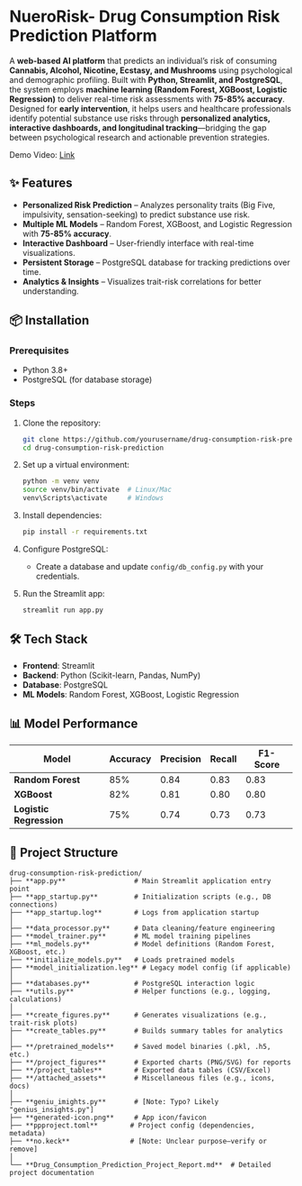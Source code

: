 # NueroRisk- Drug Consumption Risk Prediction Platform  

A **web-based AI platform** that predicts an individual’s risk of consuming **Cannabis, Alcohol, Nicotine, Ecstasy, and Mushrooms** using psychological and demographic profiling. Built with **Python, Streamlit, and PostgreSQL**, the system employs **machine learning (Random Forest, XGBoost, Logistic Regression)** to deliver real-time risk assessments with **75-85% accuracy**. Designed for **early intervention**, it helps users and healthcare professionals identify potential substance use risks through **personalized analytics, interactive dashboards, and longitudinal tracking**—bridging the gap between psychological research and actionable prevention strategies.  

Demo Video: [Link](https://drive.google.com/file/d/1hLHs1nG0DSvIk0v3TCdpLSO3PT1VNsXo/view)


## ✨ Features  

- **Personalized Risk Prediction** – Analyzes personality traits (Big Five, impulsivity, sensation-seeking) to predict substance use risk.  
- **Multiple ML Models** – Random Forest, XGBoost, and Logistic Regression with **75-85% accuracy**.  
- **Interactive Dashboard** – User-friendly interface with real-time visualizations.  
- **Persistent Storage** – PostgreSQL database for tracking predictions over time.  
- **Analytics & Insights** – Visualizes trait-risk correlations for better understanding.  

## 📦 Installation  

### Prerequisites  
- Python 3.8+  
- PostgreSQL (for database storage)  

### Steps  
1. Clone the repository:  
   ```bash  
   git clone https://github.com/yourusername/drug-consumption-risk-prediction.git  
   cd drug-consumption-risk-prediction  
   ```  

2. Set up a virtual environment:  
   ```bash  
   python -m venv venv  
   source venv/bin/activate  # Linux/Mac  
   venv\Scripts\activate     # Windows  
   ```  

3. Install dependencies:  
   ```bash  
   pip install -r requirements.txt  
   ```  

4. Configure PostgreSQL:  
   - Create a database and update `config/db_config.py` with your credentials.  

5. Run the Streamlit app:  
   ```bash  
   streamlit run app.py  
   ```  

## 🛠️ Tech Stack  

- **Frontend**: Streamlit  
- **Backend**: Python (Scikit-learn, Pandas, NumPy)  
- **Database**: PostgreSQL  
- **ML Models**: Random Forest, XGBoost, Logistic Regression  

## 📊 Model Performance  

| Model               | Accuracy | Precision | Recall | F1-Score |  
|---------------------|----------|-----------|--------|----------|  
| **Random Forest**   | 85%      | 0.84      | 0.83   | 0.83     |  
| **XGBoost**         | 82%      | 0.81      | 0.80   | 0.80     |  
| **Logistic Regression** | 75%  | 0.74      | 0.73   | 0.73     |  

## 📂 Project Structure  

```  
drug-consumption-risk-prediction/  
├── **app.py**                 # Main Streamlit application entry point  
├── **app_startup.py**         # Initialization scripts (e.g., DB connections)  
├── **app_startup.log**        # Logs from application startup  
│  
├── **data_processor.py**      # Data cleaning/feature engineering  
├── **model_trainer.py**       # ML model training pipelines  
├── **ml_models.py**           # Model definitions (Random Forest, XGBoost, etc.)  
├── **initialize_models.py**   # Loads pretrained models  
├── **model_initialization.leg** # Legacy model config (if applicable)  
│  
├── **databases.py**           # PostgreSQL interaction logic  
├── **utils.py**               # Helper functions (e.g., logging, calculations)  
│  
├── **create_figures.py**      # Generates visualizations (e.g., trait-risk plots)  
├── **create_tables.py**       # Builds summary tables for analytics  
│  
├── **/pretrained_models**     # Saved model binaries (.pkl, .h5, etc.)  
├── **/project_figures**       # Exported charts (PNG/SVG) for reports  
├── **/project_tables**        # Exported data tables (CSV/Excel)  
├── **/attached_assets**       # Miscellaneous files (e.g., icons, docs)  
│  
├── **geniu_imights.py**       # [Note: Typo? Likely "genius_insights.py"]  
├── **generated-icon.png**     # App icon/favicon  
├── **ppproject.toml**        # Project config (dependencies, metadata)  
├── **no.keck**               # [Note: Unclear purpose—verify or remove]  
│  
└── **Drug_Consumption_Prediction_Project_Report.md**  # Detailed project documentation  
```  

